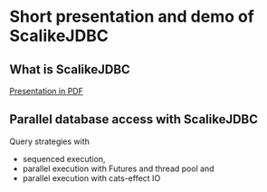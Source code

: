 # Short presentation and demo of ScalikeJDBC

## What is ScalikeJDBC 

[Presentation in PDF](docs/scalikejdbc-demo.pdf)

## Parallel database access with ScalikeJDBC

Query strategies with 
- sequenced execution, 
- parallel execution with Futures and thread pool and 
- parallel execution with cats-effect IO
